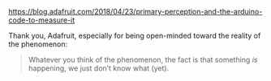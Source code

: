 https://blog.adafruit.com/2018/04/23/primary-perception-and-the-arduino-code-to-measure-it

Thank you, Adafruit, especially for being open-minded toward the reality of the phenomenon:

>Whatever you think of the phenomenon, the fact is that something *is*  happening, we just don’t know what (yet).
